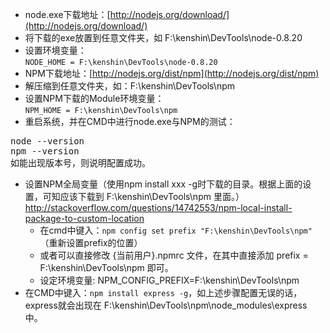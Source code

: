 * node.exe下载地址：[http://nodejs.org/download/](http://nodejs.org/download/)  
* 将下载的exe放置到任意文件夹，如 F:\kenshin\DevTools\node-0.8.20  
* 设置环境变量：  
`NODE_HOME = F:\kenshin\DevTools\node-0.8.20`  
* NPM下载地址：[http://nodejs.org/dist/npm](http://nodejs.org/dist/npm)  
* 解压缩到任意文件夹，如：F:\kenshin\DevTools\npm
* 设置NPM下载的Module环境变量：  
`NPM_HOME = F:\kenshin\DevTools\npm`
* 重启系统，并在CMD中进行node.exe与NPM的测试：  
<pre>
node --version
npm --version
如能出现版本号，则说明配置成功。
</pre>

* 设置NPM全局变量（使用npm install xxx -g时下载的目录。根据上面的设置，可知应该下载到 F:\kenshin\DevTools\npm 里面。）  
<http://stackoverflow.com/questions/14742553/npm-local-install-package-to-custom-location>
  + 在cmd中键入：`npm config set prefix "F:\kenshin\DevTools\npm"` （重新设置prefix的位置）   
  + 或者可以直接修改 {当前用户}\.npmrc 文件，在其中直接添加 prefix = F:\kenshin\DevTools\npm 即可。  
  + 设定环境变量: NPM_CONFIG_PREFIX=F:\kenshin\DevTools\npm
* 在CMD中键入：`npm install express -g`，如上述步骤配置无误的话，express就会出现在 F:\kenshin\DevTools\npm\node_modules\express 中。